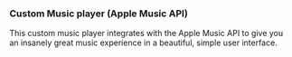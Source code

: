### Custom Music player (Apple Music API)
This custom music player integrates with the Apple Music API to give you an insanely great music experience in a beautiful, simple user interface.
